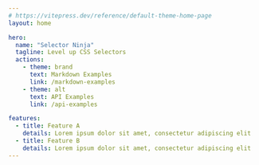 ```yaml
---
# https://vitepress.dev/reference/default-theme-home-page
layout: home

hero:
  name: "Selector Ninja"
  tagline: Level up CSS Selectors
  actions:
    - theme: brand
      text: Markdown Examples
      link: /markdown-examples
    - theme: alt
      text: API Examples
      link: /api-examples

features:
  - title: Feature A
    details: Lorem ipsum dolor sit amet, consectetur adipiscing elit
  - title: Feature B
    details: Lorem ipsum dolor sit amet, consectetur adipiscing elit
---
```


